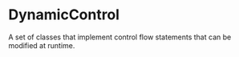 # DynamicControl
A set of classes that implement control flow statements that can be modified at runtime.
